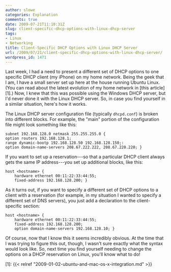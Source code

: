 ```yaml
---
author: slowe
categories: Explanation
comments: true
date: 2009-07-21T11:10:31Z
slug: client-specific-dhcp-options-with-linux-dhcp-server
tags:
- Linux
- Networking
title: Client-Specific DHCP Options with Linux DHCP Server
url: /2009/07/21/client-specific-dhcp-options-with-linux-dhcp-server/
wordpress_id: 1471
---
```


Last week, I had a need to present a different set of DHCP options to one specific DHCP client (my iPhone) on my home network. Being the geek that I am, I have a small server set up here at the house running Ubuntu Linux. (You can read about the latest evolution of my home network in [this article][1].) Now, I knew that this was possible using the Windows DHCP server, but I'd never done it with the Linux DHCP server. So, in case you find yourself in a similar situation, here's how it works.

The Linux DHCP server configuration file (typically `dhcpd.conf`) is broken into different blocks. For example, the "main" portion of the configuration file might look something like this:

```text
subnet 192.168.128.0 netmask 255.255.255.0 {  
option routers 192.168.128.1;  
range dynamic-bootp 192.168.128.50 192.168.128.150;:  
option domain-name-servers 208.67.222.222, 208.67.220.220; }
```

If you want to set up a reservation---so that a particular DHCP client always gets the same IP address---you set up additional blocks, like this:

```text
host <hostname> {  
	hardware ethernet 00:11:22:33:44:55;  
	fixed-address 192.168.128.200; }
```

As it turns out, if you want to specify a different set of DHCP options to a client with a reservation (for example, in my situation I wanted to specify a different set of DNS servers), you just add a declaration to the client-specific section:

```text
host <hostname> {  
	hardware ethernet 00:11:22:33:44:55;  
	fixed-address 192.168.128.200;  
	option domain-name-servers 192.168.128.10; }
```

Of course, now that I know this it seems incredibly obvious. At the time that I was trying to figure this out, though, I wasn't sure exactly what the syntax would look like. So, next time you find yourself needing to change the options on a DHCP reservation on Linux, you'll know what to do!

[1]: {{< relref "2009-01-02-ubuntu-and-mac-os-x-integration.md" >}}
